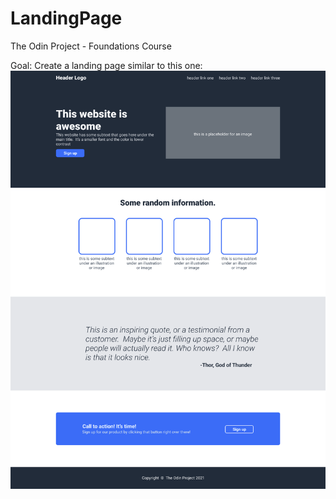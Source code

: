 # LandingPage
The Odin Project - Foundations Course


Goal: Create a landing page similar to this one:
![alt text](image.png)

